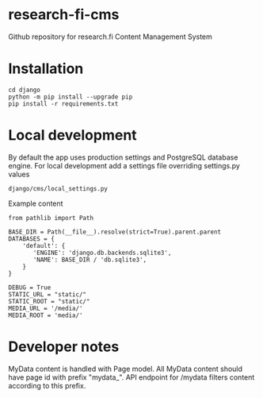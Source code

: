 # research-fi-cms

Github repository for research.fi Content Management System

# Installation

```
cd django
python -m pip install --upgrade pip
pip install -r requirements.txt
```

# Local development

By default the app uses production settings and PostgreSQL database engine.
For local development add a settings file overriding settings.py values

```
django/cms/local_settings.py
```

Example content

```
from pathlib import Path

BASE_DIR = Path(__file__).resolve(strict=True).parent.parent
DATABASES = {
    'default': {
       'ENGINE': 'django.db.backends.sqlite3',
       'NAME': BASE_DIR / 'db.sqlite3',
    }
}

DEBUG = True
STATIC_URL = "static/"
STATIC_ROOT = "static/"
MEDIA_URL = '/media/'
MEDIA_ROOT = 'media/'
```

# Developer notes

MyData content is handled with Page model. All MyData content should have page id with prefix "mydata\_". API endpoint for /mydata filters content according to this prefix.
